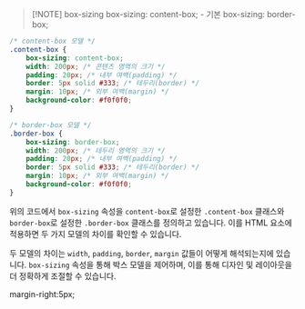 
> [!NOTE] box-sizing
>  box-sizing: content-box; - 기본
>  box-sizing: border-box;


```css
/* content-box 모델 */
.content-box {
    box-sizing: content-box;
    width: 200px; /* 콘텐츠 영역의 크기 */
    padding: 20px; /* 내부 여백(padding) */
    border: 5px solid #333; /* 테두리(border) */
    margin: 10px; /* 외부 여백(margin) */
    background-color: #f0f0f0;
}

/* border-box 모델 */
.border-box {
    box-sizing: border-box;
    width: 200px; /* 테두리 영역의 크기 */
    padding: 20px; /* 내부 여백(padding) */
    border: 5px solid #333; /* 테두리(border) */
    margin: 10px; /* 외부 여백(margin) */
    background-color: #f0f0f0;
}
```

위의 코드에서 `box-sizing` 속성을 `content-box`로 설정한 `.content-box` 클래스와 `border-box`로 설정한 `.border-box` 클래스를 정의하고 있습니다. 이를 HTML 요소에 적용하면 두 가지 모델의 차이를 확인할 수 있습니다.

두 모델의 차이는 `width`, `padding`, `border`, `margin` 값들이 어떻게 해석되는지에 있습니다. `box-sizing` 속성을 통해 박스 모델을 제어하며, 이를 통해 디자인 및 레이아웃을 더 정확하게 조절할 수 있습니다.

margin-right:5px;